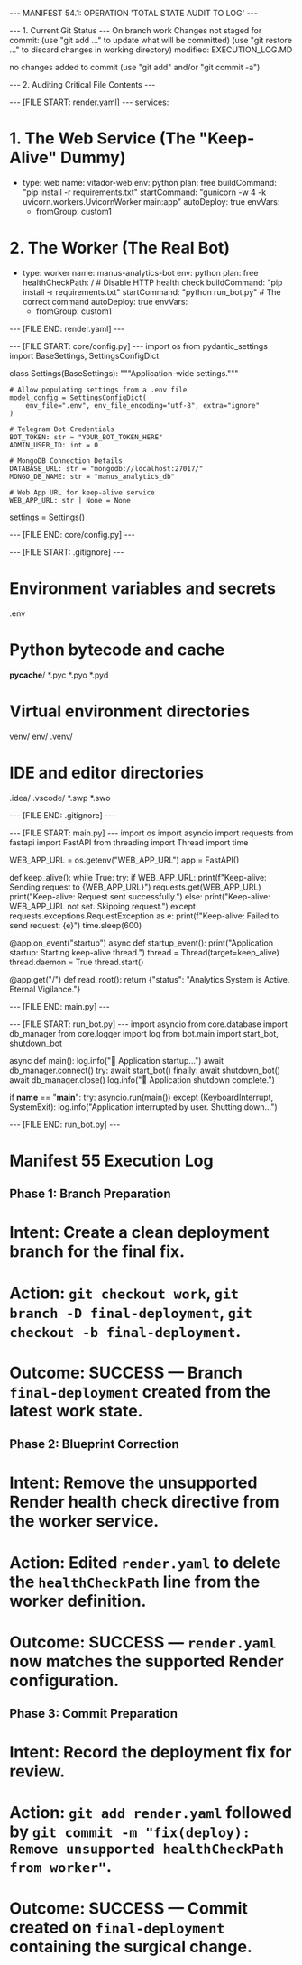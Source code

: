 --- MANIFEST 54.1: OPERATION 'TOTAL STATE AUDIT TO LOG' ---

--- 1. Current Git Status ---
On branch work
Changes not staged for commit:
  (use "git add <file>..." to update what will be committed)
  (use "git restore <file>..." to discard changes in working directory)
	modified:   EXECUTION_LOG.MD

no changes added to commit (use "git add" and/or "git commit -a")

--- 2. Auditing Critical File Contents ---

--- [FILE START: render.yaml] ---
services:
  # 1. The Web Service (The "Keep-Alive" Dummy)
  - type: web
    name: vitador-web
    env: python
    plan: free
    buildCommand: "pip install -r requirements.txt"
    startCommand: "gunicorn -w 4 -k uvicorn.workers.UvicornWorker main:app"
    autoDeploy: true
    envVars:
      - fromGroup: custom1

  # 2. The Worker (The Real Bot)
  - type: worker
    name: manus-analytics-bot
    env: python
    plan: free
    healthCheckPath: /  # Disable HTTP health check
    buildCommand: "pip install -r requirements.txt"
    startCommand: "python run_bot.py"  # The correct command
    autoDeploy: true
    envVars:
      - fromGroup: custom1

--- [FILE END: render.yaml] ---

--- [FILE START: core/config.py] ---
import os
from pydantic_settings import BaseSettings, SettingsConfigDict

class Settings(BaseSettings):
    """Application-wide settings."""

    # Allow populating settings from a .env file
    model_config = SettingsConfigDict(
        env_file=".env", env_file_encoding="utf-8", extra="ignore"
    )

    # Telegram Bot Credentials
    BOT_TOKEN: str = "YOUR_BOT_TOKEN_HERE"
    ADMIN_USER_ID: int = 0

    # MongoDB Connection Details
    DATABASE_URL: str = "mongodb://localhost:27017/"
    MONGO_DB_NAME: str = "manus_analytics_db"

    # Web App URL for keep-alive service
    WEB_APP_URL: str | None = None

settings = Settings()

--- [FILE END: core/config.py] ---

--- [FILE START: .gitignore] ---
# Environment variables and secrets
.env

# Python bytecode and cache
__pycache__/
*.pyc
*.pyo
*.pyd

# Virtual environment directories
venv/
env/
.venv/

# IDE and editor directories
.idea/
.vscode/
*.swp
*.swo

--- [FILE END: .gitignore] ---

--- [FILE START: main.py] ---
import os
import asyncio
import requests
from fastapi import FastAPI
from threading import Thread
import time

WEB_APP_URL = os.getenv("WEB_APP_URL")
app = FastAPI()

def keep_alive():
    while True:
        try:
            if WEB_APP_URL:
                print(f"Keep-alive: Sending request to {WEB_APP_URL}")
                requests.get(WEB_APP_URL)
                print("Keep-alive: Request sent successfully.")
            else:
                print("Keep-alive: WEB_APP_URL not set. Skipping request.")
        except requests.exceptions.RequestException as e:
            print(f"Keep-alive: Failed to send request: {e}")
        time.sleep(600)

@app.on_event("startup")
async def startup_event():
    print("Application startup: Starting keep-alive thread.")
    thread = Thread(target=keep_alive)
    thread.daemon = True
    thread.start()

@app.get("/")
def read_root():
    return {"status": "Analytics System is Active. Eternal Vigilance."}

--- [FILE END: main.py] ---

--- [FILE START: run_bot.py] ---
import asyncio
from core.database import db_manager
from core.logger import log
from bot.main import start_bot, shutdown_bot

async def main():
    log.info("🚀 Application startup...")
    await db_manager.connect()
    try:
        await start_bot()
    finally:
        await shutdown_bot()
        await db_manager.close()
        log.info("🛑 Application shutdown complete.")

if __name__ == "__main__":
    try:
        asyncio.run(main())
    except (KeyboardInterrupt, SystemExit):
        log.info("Application interrupted by user. Shutting down...")

--- [FILE END: run_bot.py] ---

# Manifest 55 Execution Log

## Phase 1: Branch Preparation
# Intent: Create a clean deployment branch for the final fix.
# Action: `git checkout work`, `git branch -D final-deployment`, `git checkout -b final-deployment`.
# Outcome: SUCCESS — Branch `final-deployment` created from the latest work state.

## Phase 2: Blueprint Correction
# Intent: Remove the unsupported Render health check directive from the worker service.
# Action: Edited `render.yaml` to delete the `healthCheckPath` line from the worker definition.
# Outcome: SUCCESS — `render.yaml` now matches the supported Render configuration.

## Phase 3: Commit Preparation
# Intent: Record the deployment fix for review.
# Action: `git add render.yaml` followed by `git commit -m "fix(deploy): Remove unsupported healthCheckPath from worker"`.
# Outcome: SUCCESS — Commit created on `final-deployment` containing the surgical change.
